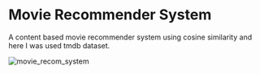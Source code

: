 # Movie Recommender System

A content based movie recommender system using cosine similarity and here I was used tmdb dataset.
 
![movie_recom_system](https://github.com/Amourya03/movie_recommender_system/assets/109551962/6298428a-fc2e-45a9-b97f-2daed43a80c0)
